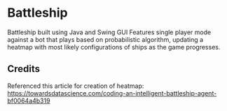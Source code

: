 # Battleship
Battleship built using Java and Swing GUI
Features single player mode against a bot that plays based on probabilistic algorithm, updating a heatmap with most likely configurations of ships as the game progresses.

## Credits
Referenced this article for creation of heatmap:
https://towardsdatascience.com/coding-an-intelligent-battleship-agent-bf0064a4b319
